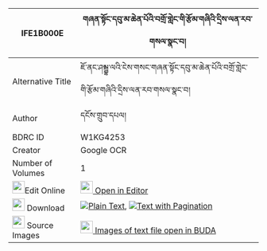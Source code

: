 |IFE1B000E|གཞན་སྟོང་དབུ་མ་ཆེན་པོའི་བགྲོ་གླེང་གི་རྩོམ་གཞིའི་དྲིས་ལན་རབ་གསལ་སྣང་བ། 
| --- | --- 
|Alternative Title |ཇོ་ནང་ཤམྦྷ་ལའི་ངེས་གསང་གཞན་སྟོང་དབུ་མ་ཆེན་པོའི་བགྲོ་གླེང་གི་རྩོམ་གཞིའི་དྲིས་ལན་རབ་གསལ་སྣང་བ།
|Author| དངོས་གྲུབ་དཔལ།
|BDRC ID | W1KG4253
|Creator | Google OCR
|Number of Volumes| 1
|<img width="25" src="https://img.icons8.com/color/25/000000/edit-property.png">Edit Online| [<img width="25" src="https://avatars.githubusercontent.com/u/45091458?s=200&v=4"> Open in Editor](http://editor.openpecha.org/IFE1B000E)
|<img width="25" src="https://img.icons8.com/fluent/48/000000/download-2.png"/>  Download | [![](https://img.icons8.com/color/20/000000/txt.png)Plain Text](https://github.com/Openpecha/IFE1B000E/releases/download/v1/shyentong_uma_chenpo_i_droleng_plain_IFE1B000E.zip), [![](https://img.icons8.com/color/20/000000/txt.png)Text with Pagination](https://github.com/Openpecha/IFE1B000E/releases/download/v1/shyentong_uma_chenpo_i_droleng_pages_IFE1B000E.zip)
|<img width="25" src="https://img.icons8.com/plasticine/100/000000/pictures-folder.png"/>  Source Images | [<img width="25" src="https://library.bdrc.io/icons/BUDA-small.svg"> Images of text file open in BUDA](https://library.bdrc.io/show/bdr:W1KG4253)